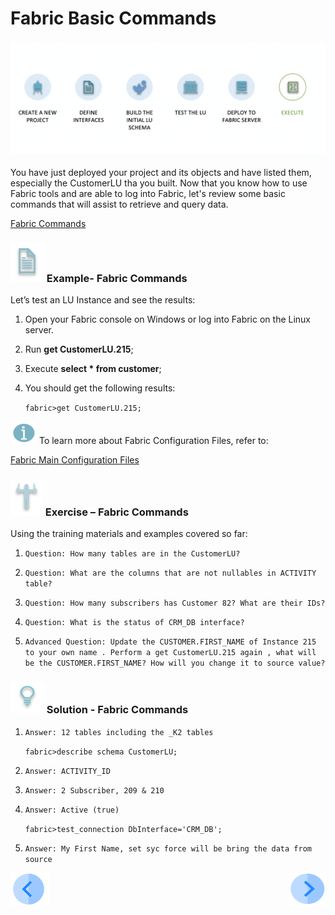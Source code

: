 # Fabric Basic Commands

### ![](/academy/Training_Level_1/04_fabric_runtime/images/fabric_execute_04.png)

You have just deployed your project and  its objects and have listed them, especially the CustomerLU tha you built. Now that you know how to use  Fabric tools and are able to log into Fabric, let's review some basic commands that will assist to retrieve and query data.

[Fabric Commands](/articles/02_fabric_architecture/04_fabric_commands.md)



### ![](/academy/Training_Level_1/03_fabric_basic_LU/images/example.png) Example- Fabric Commands

Let’s test an LU Instance and see the results:

1. Open your Fabric console on Windows or log into Fabric on the Linux server.

2. Run **get CustomerLU.215**;

3. Execute **select * from customer**;

4. You should get the following results:

   `fabric>get CustomerLU.215;`
   
   
   
   

![](/academy/Training_Level_1/03_fabric_basic_LU/images/information.png) To learn more about Fabric Configuration Files, refer to: 

[Fabric Main Configuration Files](/articles/02_fabric_architecture/05_fabric_main_configuration_files.md)



### ![](/academy/Training_Level_1/03_fabric_basic_LU/images/Exercise.png) Exercise – Fabric Commands

Using the training materials and examples covered so far:

1. `Question: How many tables are in the CustomerLU?`

2. `Question: What are the columns that are not nullables in ACTIVITY table?`

3. `Question: How many subscribers has Customer 82? What are their IDs?`

4. `Question: What is the status of CRM_DB interface?`

5. `Advanced Question: Update the CUSTOMER.FIRST_NAME of Instance 215 to your own name . Perform a get CustomerLU.215 again , what will be the CUSTOMER.FIRST_NAME? How will you change it to source value?`

   

### ![](/academy/Training_Level_1/03_fabric_basic_LU/images/Solution.png) Solution - Fabric Commands

1. `Answer: 12 tables including the _K2 tables`

   `fabric>describe schema CustomerLU;`

2. `Answer: ACTIVITY_ID`

3. `Answer: 2 Subscriber, 209 & 210`

4. `Answer: Active (true)`

   `fabric>test_connection DbInterface='CRM_DB';`

5. `Answer: My First Name, set syc force will be bring the data from source`











 [![Previous](/articles/images/Previous.png)](/academy/Training_Level_1/04_fabric_runtime/03_fabric_deployment.md)[<img align="right" width="60" height="54" src="/articles/images/Next.png">](/academy/Training_Level_1/04_fabric_runtime/05_cassandra_main_keyspaces_and_commands.md)

 

